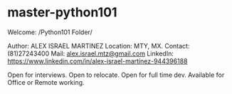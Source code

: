 # master-python101
Welcome:    /Python101 Folder/


Author: ALEX ISRAEL MARTINEZ
Location: MTY, MX.
Contact: (81)27243400
Mail: alex.israel.mtz@gmail.com
LinkedIn: https://www.linkedin.com/in/alex-israel-martínez-944396188


Open for interviews. Open to relocate. Open for full time dev. Available for Office or Remote working.

